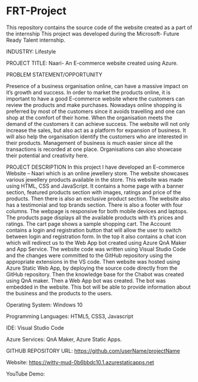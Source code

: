 # FRT-Project
This repository contains the source code of the website created as a part of the internship
This project was developed during the Microsoft- Future Ready Talent internship.

INDUSTRY: Lifestyle

PROJECT TITLE: Naari- An E-commerce website created using Azure.

PROBLEM STATEMENT/OPPORTUNITY

Presence of a business organisation online, can have a massive impact on it’s growth and success. In order to market the products online, it is important to have a good E-commerce website where the customers can review the products and make purchases. Nowadays online shopping is preferred by most of the customers since it avoids travelling and one can shop at the comfort of their home. When the organisation meets the demand of the customers it can achieve success. 
The website will not only increase the sales, but also act as a platform for expansion of business. It will also help the organisation identify the customers who are interested in their products. Management of business is much easier since all the transactions is recorded at one place. Organisations can also showcase their potential and creativity here.



PROJECT DESCRIPTION
In this project I have developed an E-commerce Website – Naari which is an online jewellery store. The website showcases various jewellery products available in the store. This website was made using HTML, CSS and JavaScript. It contains a home page with a banner section, featured products section with images, ratings and price of the products. Then there is also an exclusive product section. The website also has a testimonial and top brands section. There is also a footer with four columns. The webpage is responsive for both mobile devices and laptops. The products page displays all the available products with it’s prices and ratings. The cart page shows a sample shopping cart. The Account contains a login and registration button that will allow the user to switch between login and registration form. In the top it also contains a chat icon which will redirect us to the Web App bot created using Azure QnA Maker and App Service. The website code was written using Visual Studio Code and the changes were committed to the GitHub repository using the appropriate extensions in the VS code. Then website was hosted using Azure Static Web App, by deploying the source code directly from the GitHub repository. Then the knowledge base for the Chabot was created using QnA maker. Then a Web App bot was created. The bot was embedded in the website. This bot will be able to provide information about the business and the products to the users. 




Operating System: Windows 10

Programming Languages: HTML5, CSS3, Javascript

IDE: Visual Studio Code

Azure Services: QnA Maker, Azure Static Apps.

GITHUB REPOSITORY URL: https://github.com/userName/projectName

Website: https://witty-mud-0b6bbdc10.1.azurestaticapps.net

YouTube Demo:

